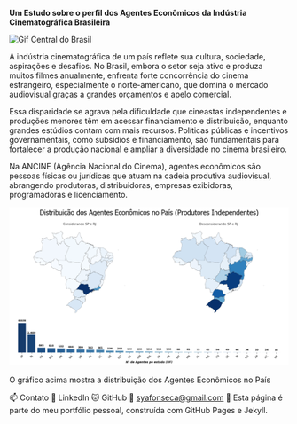 
**Um Estudo sobre o perfil dos Agentes Econômicos da Indústria Cinematográfica Brasileira**

![Gif Central do Brasil](assets/img/gif_central_do_brasil.webp)

A indústria cinematográfica de um país reflete sua cultura, sociedade, aspirações e desafios. No Brasil, embora o setor seja ativo e produza muitos filmes anualmente, enfrenta forte concorrência do cinema estrangeiro, especialmente o norte-americano, que domina o mercado audiovisual graças a grandes orçamentos e apelo comercial.

Essa disparidade se agrava pela dificuldade que cineastas independentes e produções menores têm em acessar financiamento e distribuição, enquanto grandes estúdios contam com mais recursos. Políticas públicas e incentivos governamentais, como subsídios e financiamento, são fundamentais para fortalecer a produção nacional e ampliar a diversidade no cinema brasileiro.

Na ANCINE (Agência Nacional do Cinema), agentes econômicos são pessoas físicas ou jurídicas que atuam na cadeia produtiva audiovisual, abrangendo produtoras, distribuidoras, empresas exibidoras, programadoras e licenciamento.

![MAPA AGENTES](assets/img/mapa_distribuicao_agentes_economicos.png)

O gráfico acima mostra a distribuição dos Agentes Econômicos no País



📫 Contato
💼 LinkedIn
🐱 GitHub
📧 syafonseca@gmail.com
📝 Esta página é parte do meu portfólio pessoal, construída com GitHub Pages e Jekyll.